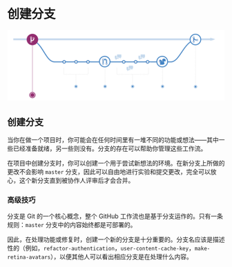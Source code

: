 # 创建分支

![](../.gitbook/assets/image.png)

## 创建分支

当你在做一个项目时，你可能会在任何时间里有一堆不同的功能或想法——其中一些已经准备就绪，另一些则没有。分支的存在可以帮助你管理这些工作流。

在项目中创建分支时，你可以创建一个用于尝试新想法的环境。在新分支上所做的更改不会影响 `master` 分支，因此可以自由地进行实验和提交更改，完全可以放心，这个新分支直到被协作人评审后才会合并。

### 高级技巧

分支是 Git 的一个核心概念，整个 GitHub 工作流也是基于分支运作的。只有一条规则：`master` 分支中的内容始终都是可部署的。

因此，在处理功能或修复时，创建一个新的分支是十分重要的。分支名应该是描述性的（例如，`refactor-authentication`，`user-content-cache-key`，`make-retina-avatars`），以便其他人可以看出相应分支是在处理什么内容。

